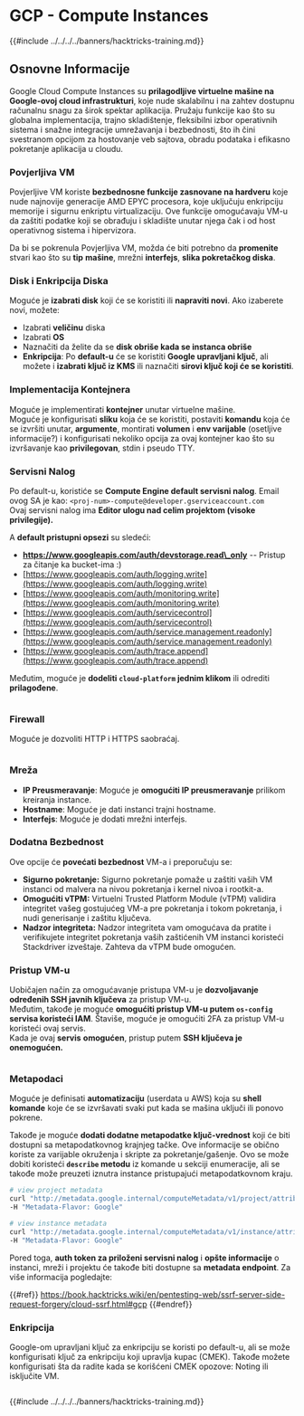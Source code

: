 # GCP - Compute Instances

{{#include ../../../../banners/hacktricks-training.md}}

## Osnovne Informacije

Google Cloud Compute Instances su **prilagodljive virtuelne mašine na Google-ovoj cloud infrastrukturi**, koje nude skalabilnu i na zahtev dostupnu računalnu snagu za širok spektar aplikacija. Pružaju funkcije kao što su globalna implementacija, trajno skladištenje, fleksibilni izbor operativnih sistema i snažne integracije umrežavanja i bezbednosti, što ih čini svestranom opcijom za hostovanje veb sajtova, obradu podataka i efikasno pokretanje aplikacija u cloudu.

### Povjerljiva VM

Povjerljive VM koriste **bezbednosne funkcije zasnovane na hardveru** koje nude najnovije generacije AMD EPYC procesora, koje uključuju enkripciju memorije i sigurnu enkriptu virtualizaciju. Ove funkcije omogućavaju VM-u da zaštiti podatke koji se obrađuju i skladište unutar njega čak i od host operativnog sistema i hipervizora.

Da bi se pokrenula Povjerljiva VM, možda će biti potrebno da **promenite** stvari kao što su **tip** **mašine**, mrežni **interfejs**, **slika pokretačkog diska**.

### Disk i Enkripcija Diska

Moguće je **izabrati disk** koji će se koristiti ili **napraviti novi**. Ako izaberete novi, možete:

- Izabrati **veličinu** diska
- Izabrati **OS**
- Naznačiti da želite da se **disk obriše kada se instanca obriše**
- **Enkripcija**: Po **default-u** će se koristiti **Google upravljani ključ**, ali možete i **izabrati ključ iz KMS** ili naznačiti **sirovi ključ koji će se koristiti**.

### Implementacija Kontejnera

Moguće je implementirati **kontejner** unutar virtuelne mašine.\
Moguće je konfigurisati **sliku** koja će se koristiti, postaviti **komandu** koja će se izvršiti unutar, **argumente**, montirati **volumen** i **env varijable** (osetljive informacije?) i konfigurisati nekoliko opcija za ovaj kontejner kao što su izvršavanje kao **privilegovan**, stdin i pseudo TTY.

### Servisni Nalog

Po default-u, koristiće se **Compute Engine default servisni nalog**. Email ovog SA je kao: `<proj-num>-compute@developer.gserviceaccount.com`\
Ovaj servisni nalog ima **Editor ulogu nad celim projektom (visoke privilegije).**

A **default pristupni opsezi** su sledeći:

- **https://www.googleapis.com/auth/devstorage.read\_only** -- Pristup za čitanje ka bucket-ima :)
- [https://www.googleapis.com/auth/logging.write](https://www.googleapis.com/auth/logging.write)
- [https://www.googleapis.com/auth/monitoring.write](https://www.googleapis.com/auth/monitoring.write)
- [https://www.googleapis.com/auth/servicecontrol](https://www.googleapis.com/auth/servicecontrol)
- [https://www.googleapis.com/auth/service.management.readonly](https://www.googleapis.com/auth/service.management.readonly)
- [https://www.googleapis.com/auth/trace.append](https://www.googleapis.com/auth/trace.append)

Međutim, moguće je **dodeliti `cloud-platform` jednim klikom** ili odrediti **prilagođene**.

<figure><img src="../../../../images/image (327).png" alt=""><figcaption></figcaption></figure>

### Firewall

Moguće je dozvoliti HTTP i HTTPS saobraćaj.

<figure><img src="../../../../images/image (326).png" alt=""><figcaption></figcaption></figure>

### Mreža

- **IP Preusmeravanje**: Moguće je **omogućiti IP preusmeravanje** prilikom kreiranja instance.
- **Hostname**: Moguće je dati instanci trajni hostname.
- **Interfejs**: Moguće je dodati mrežni interfejs.

### Dodatna Bezbednost

Ove opcije će **povećati bezbednost** VM-a i preporučuju se:

- **Sigurno pokretanje:** Sigurno pokretanje pomaže u zaštiti vaših VM instanci od malvera na nivou pokretanja i kernel nivoa i rootkit-a.
- **Omogućiti vTPM:** Virtuelni Trusted Platform Module (vTPM) validira integritet vašeg gostujućeg VM-a pre pokretanja i tokom pokretanja, i nudi generisanje i zaštitu ključeva.
- **Nadzor integriteta:** Nadzor integriteta vam omogućava da pratite i verifikujete integritet pokretanja vaših zaštićenih VM instanci koristeći Stackdriver izveštaje. Zahteva da vTPM bude omogućen.

### Pristup VM-u

Uobičajen način za omogućavanje pristupa VM-u je **dozvoljavanje određenih SSH javnih ključeva** za pristup VM-u.\
Međutim, takođe je moguće **omogućiti pristup VM-u putem `os-config` servisa koristeći IAM**. Štaviše, moguće je omogućiti 2FA za pristup VM-u koristeći ovaj servis.\
Kada je ovaj **servis** **omogućen**, pristup putem **SSH ključeva je onemogućen.**

<figure><img src="../../../../images/image (328).png" alt=""><figcaption></figcaption></figure>

### Metapodaci

Moguće je definisati **automatizaciju** (userdata u AWS) koja su **shell komande** koje će se izvršavati svaki put kada se mašina uključi ili ponovo pokrene.

Takođe je moguće **dodati dodatne metapodatke ključ-vrednost** koji će biti dostupni sa metapodatkovnog krajnjeg tačke. Ove informacije se obično koriste za varijable okruženja i skripte za pokretanje/gašenje. Ovo se može dobiti koristeći **`describe` metodu** iz komande u sekciji enumeracije, ali se takođe može preuzeti iznutra instance pristupajući metapodatkovnom kraju.
```bash
# view project metadata
curl "http://metadata.google.internal/computeMetadata/v1/project/attributes/?recursive=true&alt=text" \
-H "Metadata-Flavor: Google"

# view instance metadata
curl "http://metadata.google.internal/computeMetadata/v1/instance/attributes/?recursive=true&alt=text" \
-H "Metadata-Flavor: Google"
```
Pored toga, **auth token za priloženi servisni nalog** i **opšte informacije** o instanci, mreži i projektu će takođe biti dostupne sa **metadata endpoint**. Za više informacija pogledajte:

{{#ref}}
https://book.hacktricks.wiki/en/pentesting-web/ssrf-server-side-request-forgery/cloud-ssrf.html#gcp
{{#endref}}

### Enkripcija

Google-om upravljani ključ za enkripciju se koristi po default-u, ali se može konfigurisati ključ za enkripciju koji upravlja kupac (CMEK). Takođe možete konfigurisati šta da radite kada se korišćeni CMEK opozove: Noting ili isključite VM.

<figure><img src="../../../../images/image (329).png" alt=""><figcaption></figcaption></figure>

{{#include ../../../../banners/hacktricks-training.md}}
